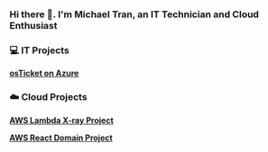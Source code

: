 ### Hi there 👋. I'm Michael Tran, an IT Technician and Cloud Enthusiast

### :computer: IT Projects
[**osTicket on Azure**](https://github.com/Michael-DTran/osTicket)

### :cloud: Cloud Projects 
[**AWS Lambda X-ray Project**](https://github.com/Michael-DTran/Lambda-Xray-Proj )

[**AWS React Domain Project**](https://github.com/Michael-DTran/React-Domain-Proj)
<!--
**Michael-DTran/Michael-DTran** is a ✨ _special_ ✨ repository because its `README.md` (this file) appears on your GitHub profile.

Here are some ideas to get you started:

- 🔭 I’m currently working on ...
- 🌱 I’m currently learning ...
- 👯 I’m looking to collaborate on ...
- 🤔 I’m looking for help with ...
- 💬 Ask me about ...
- 📫 How to reach me: ...
- 😄 Pronouns: ...
- ⚡ Fun fact: ...
-->
